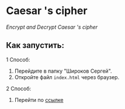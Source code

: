 # Caesar 's cipher

*Encrypt and Decrypt Caesar 's cipher* 

## Как запустить:

1 Способ:

1. Перейдите в папку "Широков Сергей".
2. Откройте файл `index.html` через браузер.

2 Способ:

1. Перейти по [ссылке](https://sershiro.github.io/caesar/)
